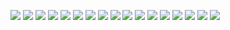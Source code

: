﻿![](./images/3-2PN结的形成及特性-图片-1.jpg)
![](./images/3-2PN结的形成及特性-图片-2.jpg)
![](./images/3-2PN结的形成及特性-图片-3.jpg)
![](./images/3-2PN结的形成及特性-图片-4.jpg)
![](./images/3-2PN结的形成及特性-图片-5.jpg)
![](./images/3-2PN结的形成及特性-图片-6.jpg)
![](./images/3-2PN结的形成及特性-图片-7.jpg)
![](./images/3-2PN结的形成及特性-图片-8.jpg)
![](./images/3-2PN结的形成及特性-图片-9.jpg)
![](./images/3-2PN结的形成及特性-图片-10.jpg)
![](./images/3-2PN结的形成及特性-图片-11.jpg)
![](./images/3-2PN结的形成及特性-图片-12.jpg)
![](./images/3-2PN结的形成及特性-图片-13.jpg)
![](./images/3-2PN结的形成及特性-图片-14.jpg)
![](./images/3-2PN结的形成及特性-图片-15.jpg)
![](./images/3-2PN结的形成及特性-图片-16.jpg)
![](./images/3-2PN结的形成及特性-图片-17.jpg)
